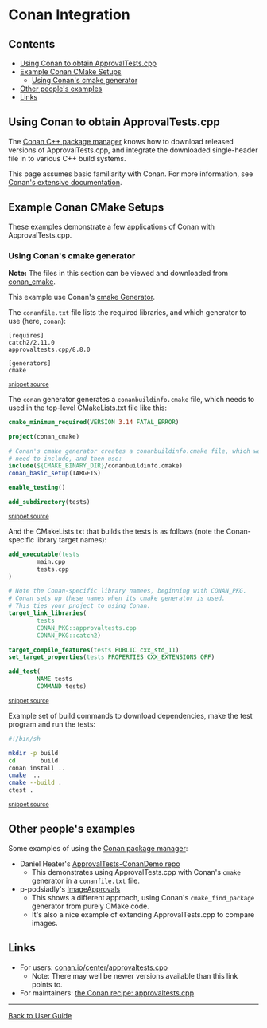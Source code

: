 <!--
GENERATED FILE - DO NOT EDIT
This file was generated by [MarkdownSnippets](https://github.com/SimonCropp/MarkdownSnippets).
Source File: /doc/mdsource/ConanIntegration.source.md
To change this file edit the source file and then execute ./run_markdown_templates.sh.
-->

<a id="top"></a>

# Conan Integration

<!-- toc -->
## Contents

  * [Using Conan to obtain ApprovalTests.cpp](#using-conan-to-obtain-approvaltestscpp)
  * [Example Conan CMake Setups](#example-conan-cmake-setups)
    * [Using Conan's cmake generator](#using-conans-cmake-generator)
  * [Other people's examples](#other-peoples-examples)
  * [Links](#links)<!-- endtoc -->

## Using Conan to obtain ApprovalTests.cpp

The [Conan C++ package manager](https://conan.io) knows how to download released versions of ApprovalTests.cpp, and integrate the downloaded single-header file in to various C++ build systems.

This page assumes basic familiarity with Conan. For more information, see [Conan's extensive documentation](https://docs.conan.io/en/latest/index.html).

## Example Conan CMake Setups

These examples demonstrate a few applications of Conan with ApprovalTests.cpp.

### Using Conan's cmake generator

**Note:** The files in this section can be viewed and downloaded from [conan_cmake](https://github.com/claremacrae/ApprovalTests.cpp.CMakeSamples/tree/main/conan_cmake).

This example use Conan's [cmake Generator](https://docs.conan.io/en/latest/reference/generators/cmake.html).

The `conanfile.txt` file lists the required libraries, and which generator to use (here, `conan`):

 <!-- include: https://raw.githubusercontent.com/claremacrae/ApprovalTests.cpp.CMakeSamples/main/conan_cmake/mdsource/inc_conan_cmake_conanfile.include.md. path:  -->

```
[requires]
catch2/2.11.0
approvaltests.cpp/8.8.0

[generators]
cmake
```
<sup><a href='https://github.com/claremacrae/ApprovalTests.cpp.CMakeSamples/blob/main/./conan_cmake/conanfile.txt' title='File snippet was copied from'>snippet source</a></sup>
 <!-- end include: https://raw.githubusercontent.com/claremacrae/ApprovalTests.cpp.CMakeSamples/main/conan_cmake/mdsource/inc_conan_cmake_conanfile.include.md. path:  -->

The `conan` generator generates a `conanbuildinfo.cmake` file, which needs to used in the top-level CMakeLists.txt file like this:

 <!-- include: https://raw.githubusercontent.com/claremacrae/ApprovalTests.cpp.CMakeSamples/main/conan_cmake/mdsource/inc_conan_cmake_cmakelists.include.md. path:  -->

```cmake
cmake_minimum_required(VERSION 3.14 FATAL_ERROR)

project(conan_cmake)

# Conan's cmake generator creates a conanbuildinfo.cmake file, which we
# need to include, and then use:
include(${CMAKE_BINARY_DIR}/conanbuildinfo.cmake)
conan_basic_setup(TARGETS)

enable_testing()

add_subdirectory(tests)
```
<sup><a href='https://github.com/claremacrae/ApprovalTests.cpp.CMakeSamples/blob/main/./conan_cmake/CMakeLists.txt' title='File snippet was copied from'>snippet source</a></sup>
 <!-- end include: https://raw.githubusercontent.com/claremacrae/ApprovalTests.cpp.CMakeSamples/main/conan_cmake/mdsource/inc_conan_cmake_cmakelists.include.md. path:  -->

And the CMakeLists.txt that builds the tests is as follows (note the Conan-specific library target names):

 <!-- include: https://raw.githubusercontent.com/claremacrae/ApprovalTests.cpp.CMakeSamples/main/conan_cmake/mdsource/inc_conan_cmake_tests_cmakelists.include.md. path:  -->

```cmake
add_executable(tests
        main.cpp
        tests.cpp
)

# Note the Conan-specific library namees, beginning with CONAN_PKG.
# Conan sets up these names when its cmake generator is used.
# This ties your project to using Conan.
target_link_libraries(
        tests
        CONAN_PKG::approvaltests.cpp
        CONAN_PKG::catch2)

target_compile_features(tests PUBLIC cxx_std_11)
set_target_properties(tests PROPERTIES CXX_EXTENSIONS OFF)

add_test(
        NAME tests
        COMMAND tests)
```
<sup><a href='https://github.com/claremacrae/ApprovalTests.cpp.CMakeSamples/blob/main/./conan_cmake/tests/CMakeLists.txt' title='File snippet was copied from'>snippet source</a></sup>
 <!-- end include: https://raw.githubusercontent.com/claremacrae/ApprovalTests.cpp.CMakeSamples/main/conan_cmake/mdsource/inc_conan_cmake_tests_cmakelists.include.md. path:  -->

Example set of build commands to download dependencies, make the test program and run the tests:

 <!-- include: https://raw.githubusercontent.com/claremacrae/ApprovalTests.cpp.CMakeSamples/main/conan_cmake/mdsource/inc_conan_cmake_build.include.md. path:  -->

```bash
#!/bin/sh

mkdir -p build
cd       build
conan install ..
cmake  ..
cmake --build .
ctest .
```
<sup><a href='https://github.com/claremacrae/ApprovalTests.cpp.CMakeSamples/blob/main/./conan_cmake/build.sh' title='File snippet was copied from'>snippet source</a></sup>
 <!-- end include: https://raw.githubusercontent.com/claremacrae/ApprovalTests.cpp.CMakeSamples/main/conan_cmake/mdsource/inc_conan_cmake_build.include.md. path:  -->

## Other people's examples

Some examples of using the [Conan package manager](https://conan.io/):

* Daniel Heater's [ApprovalTests-ConanDemo repo](https://github.com/dheater/ApprovalTests-ConanDemo)
    * This demonstrates using ApprovalTests.cpp with Conan's `cmake` generator in a `conanfile.txt` file.
* p-podsiadly's 
[ImageApprovals](https://github.com/p-podsiadly/ImageApprovals)
    * This shows a different approach, using Conan's `cmake_find_package` generator from purely CMake code.
    * It's also a nice example of extending ApprovalTests.cpp to compare images.

## Links

* For users: [conan.io/center/approvaltests.cpp](https://conan.io/center/approvaltests.cpp/10.1.1/?user=_&channel=_)
    * Note: There may well be newer versions available than this link points to.
* For maintainers: [the Conan recipe: approvaltests.cpp](https://github.com/conan-io/conan-center-index/tree/master/recipes/approvaltests.cpp)

---

[Back to User Guide](/doc/README.md#top)
